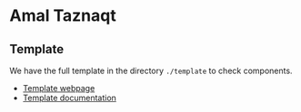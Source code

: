 # Amal Taznaqt

## Template

We have the full template in the directory `./template` to check components.

- [Template webpage](https://demos.creative-tim.com/now-ui-kit-react/#/index)
- [Template documentation](https://demos.creative-tim.com/now-ui-kit-react/#/documentation/introduction?ref=nukr-index-navbar)
